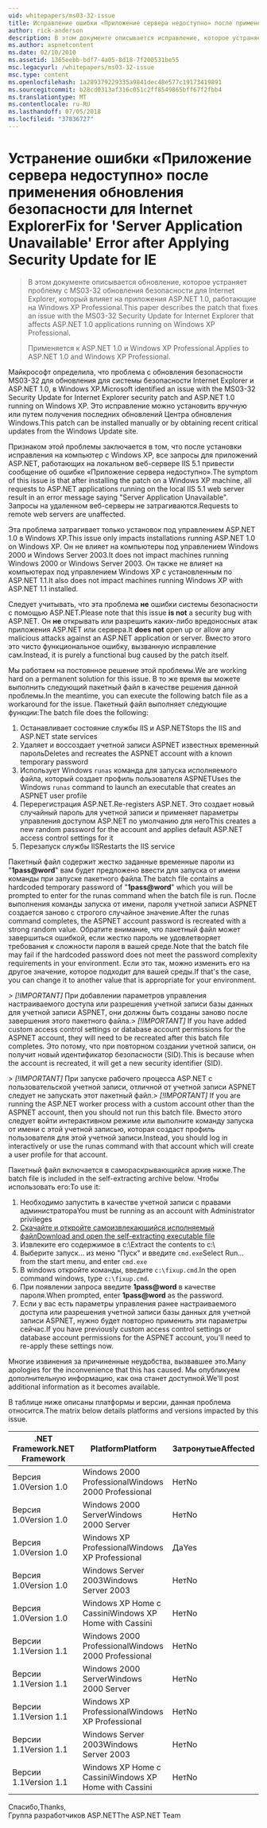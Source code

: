 ```yaml
---
uid: whitepapers/ms03-32-issue
title: Исправление ошибки «Приложение сервера недоступно» после применения обновления безопасности для Internet Explorer | Документация Майкрософт
author: rick-anderson
description: В этом документе описывается исправление, которое устраняет проблему с обновлением безопасности MS03-32 для Internet Explorer, который влияет на приложения ASP.NET 1.0, выполняющиеся на рабочие элементы...
ms.author: aspnetcontent
ms.date: 02/10/2010
ms.assetid: 1365eebb-bdf7-4a05-8d18-7f200531be55
msc.legacyurl: /whitepapers/ms03-32-issue
msc.type: content
ms.openlocfilehash: 1a289379229335a9841dec48e577c19173419891
ms.sourcegitcommit: b28cd0313af316c051c2ff8549865bff67f2fbb4
ms.translationtype: MT
ms.contentlocale: ru-RU
ms.lasthandoff: 07/05/2018
ms.locfileid: "37836727"
---
```

<a name="fix-for-server-application-unavailable-error-after-applying-security-update-for-ie"></a><span data-ttu-id="b5c62-103">Устранение ошибки «Приложение сервера недоступно» после применения обновления безопасности для Internet Explorer</span><span class="sxs-lookup"><span data-stu-id="b5c62-103">Fix for 'Server Application Unavailable' Error after Applying Security Update for IE</span></span>
====================
> <span data-ttu-id="b5c62-104">В этом документе описывается обновление, которое устраняет проблему с MS03-32 обновления безопасности для Internet Explorer, который влияет на приложения ASP.NET 1.0, работающие на Windows XP Professional.</span><span class="sxs-lookup"><span data-stu-id="b5c62-104">This paper describes the patch that fixes an issue with the MS03-32 Security Update for Internet Explorer that affects ASP.NET 1.0 applications running on Windows XP Professional.</span></span>
> 
> <span data-ttu-id="b5c62-105">Применяется к ASP.NET 1.0 и Windows XP Professional.</span><span class="sxs-lookup"><span data-stu-id="b5c62-105">Applies to ASP.NET 1.0 and Windows XP Professional.</span></span>


<span data-ttu-id="b5c62-106">Майкрософт определила, что проблема с обновления безопасности MS03-32 для обновления для системы безопасности Internet Explorer и ASP.NET 1.0, в Windows XP.</span><span class="sxs-lookup"><span data-stu-id="b5c62-106">Microsoft identified an issue with the MS03-32 Security Update for Internet Explorer security patch and ASP.NET 1.0 running on Windows XP.</span></span> <span data-ttu-id="b5c62-107">Это исправление можно установить вручную или путем получения последних обновлений Центра обновления Windows.</span><span class="sxs-lookup"><span data-stu-id="b5c62-107">This patch can be installed manually or by obtaining recent critical updates from the Windows Update site.</span></span>

<span data-ttu-id="b5c62-108">Признаком этой проблемы заключается в том, что после установки исправления на компьютер с Windows XP, все запросы для приложений ASP.NET, работающих на локальном веб-сервере IIS 5.1 привести сообщение об ошибке «Приложение сервера недоступно».</span><span class="sxs-lookup"><span data-stu-id="b5c62-108">The symptom of this issue is that after installing the patch on a Windows XP machine, all requests to ASP.NET applications running on the local IIS 5.1 web server result in an error message saying "Server Application Unavailable".</span></span> <span data-ttu-id="b5c62-109">Запросы на удаленном веб-серверы не затрагиваются.</span><span class="sxs-lookup"><span data-stu-id="b5c62-109">Requests to remote web servers are unaffected.</span></span>

<span data-ttu-id="b5c62-110">Эта проблема затрагивает только установок под управлением ASP.NET 1.0 в Windows XP.</span><span class="sxs-lookup"><span data-stu-id="b5c62-110">This issue only impacts installations running ASP.NET 1.0 on Windows XP.</span></span> <span data-ttu-id="b5c62-111">Он не влияет на компьютеры под управлением Windows 2000 и Windows Server 2003.</span><span class="sxs-lookup"><span data-stu-id="b5c62-111">It does not impact machines running Windows 2000 or Windows Server 2003.</span></span> <span data-ttu-id="b5c62-112">Он также не влияет на компьютерах под управлением Windows XP с установленным по ASP.NET 1.1.</span><span class="sxs-lookup"><span data-stu-id="b5c62-112">It also does not impact machines running Windows XP with ASP.NET 1.1 installed.</span></span>

<span data-ttu-id="b5c62-113">Следует учитывать, что эта проблема **не** ошибки системы безопасности с помощью ASP.NET.</span><span class="sxs-lookup"><span data-stu-id="b5c62-113">Please note that this issue **is not** a security bug with ASP.NET.</span></span> <span data-ttu-id="b5c62-114">Он **не** открывать или разрешить каких-либо вредоносных атак приложения ASP.NET или сервера.</span><span class="sxs-lookup"><span data-stu-id="b5c62-114">It **does not** open up or allow any malicious attacks against an ASP.NET application or server.</span></span> <span data-ttu-id="b5c62-115">Вместо этого это чисто функциональное ошибку, вызванную исправление сам.</span><span class="sxs-lookup"><span data-stu-id="b5c62-115">Instead, it is purely a functional bug caused by the patch itself.</span></span>

<span data-ttu-id="b5c62-116">Мы работаем на постоянное решение этой проблемы.</span><span class="sxs-lookup"><span data-stu-id="b5c62-116">We are working hard on a permanent solution for this issue.</span></span> <span data-ttu-id="b5c62-117">В то же время вы можете выполнить следующий пакетный файл в качестве решения данной проблемы.</span><span class="sxs-lookup"><span data-stu-id="b5c62-117">In the meantime, you can execute the following batch file as a workaround for the issue.</span></span> <span data-ttu-id="b5c62-118">Пакетный файл выполняет следующие функции:</span><span class="sxs-lookup"><span data-stu-id="b5c62-118">The batch file does the following:</span></span>

1. <span data-ttu-id="b5c62-119">Останавливает состояние службы IIS и ASP.NET</span><span class="sxs-lookup"><span data-stu-id="b5c62-119">Stops the IIS and ASP.NET state services</span></span>
2. <span data-ttu-id="b5c62-120">Удаляет и воссоздает учетной записи ASPNET известных временный пароль</span><span class="sxs-lookup"><span data-stu-id="b5c62-120">Deletes and recreates the ASPNET account with a known temporary password</span></span>
3. <span data-ttu-id="b5c62-121">Использует Windows `runas` команда для запуска исполняемого файла, который создает профиль пользователя ASPNET</span><span class="sxs-lookup"><span data-stu-id="b5c62-121">Uses the Windows `runas` command to launch an executable that creates an ASPNET user profile</span></span>
4. <span data-ttu-id="b5c62-122">Перерегистрация ASP.NET.</span><span class="sxs-lookup"><span data-stu-id="b5c62-122">Re-registers ASP.NET.</span></span> <span data-ttu-id="b5c62-123">Это создает новый случайный пароль для учетной записи и применяет параметры управления доступом ASP.NET по умолчанию для него</span><span class="sxs-lookup"><span data-stu-id="b5c62-123">This creates a new random password for the account and applies default ASP.NET access control settings for it</span></span>
5. <span data-ttu-id="b5c62-124">Перезапуск службы IIS</span><span class="sxs-lookup"><span data-stu-id="b5c62-124">Restarts the IIS service</span></span>

<span data-ttu-id="b5c62-125">Пакетный файл содержит жестко заданные временные пароли из "<strong>1pass@word</strong>" вам будет предложено ввести для запуска от имени команды при запуске пакетного файла.</span><span class="sxs-lookup"><span data-stu-id="b5c62-125">The batch file contains a hardcoded temporary password of "<strong>1pass@word</strong>" which you will be prompted to enter for the runas command when the batch file is run.</span></span> <span data-ttu-id="b5c62-126">После выполнения команды запуска от имени, пароля учетной записи ASPNET создается заново с строгого случайное значение.</span><span class="sxs-lookup"><span data-stu-id="b5c62-126">After the runas command completes, the ASPNET account password is recreated with a strong random value.</span></span> <span data-ttu-id="b5c62-127">Обратите внимание, что пакетный файл может завершиться ошибкой, если жестко пароль не удовлетворяет требования к сложности пароля в вашей среде.</span><span class="sxs-lookup"><span data-stu-id="b5c62-127">Note that the batch file may fail if the hardcoded password does not meet the password complexity requirements in your environment.</span></span> <span data-ttu-id="b5c62-128">Если это так, можно изменить его на другое значение, которое подходит для вашей среды.</span><span class="sxs-lookup"><span data-stu-id="b5c62-128">If that's the case, you can change it to another value that is appropriate for your environment.</span></span>

<span data-ttu-id="b5c62-129">*> [!IMPORTANT]* При добавлении параметров управления настраиваемого доступа или разрешения учетной записи базы данных для учетной записи ASPNET, они должны быть созданы заново после завершения этого пакетного файла.</span><span class="sxs-lookup"><span data-stu-id="b5c62-129">*> [!IMPORTANT]* If you have added custom access control settings or database account permissions for the ASPNET account, they will need to be recreated after this batch file completes.</span></span> <span data-ttu-id="b5c62-130">Это потому, что при повторном создании учетной записи, он получит новый идентификатор безопасности (SID).</span><span class="sxs-lookup"><span data-stu-id="b5c62-130">This is because when the account is recreated, it will get a new security identifier (SID).</span></span>

<span data-ttu-id="b5c62-131">*> [!IMPORTANT]* При запуске рабочего процесса ASP.NET с пользовательской учетной записи, отличной от учетной записи ASPNET следует не запускать этот пакетный файл.</span><span class="sxs-lookup"><span data-stu-id="b5c62-131">*> [!IMPORTANT]* If you are running the ASP.NET worker process with a custom account other than the ASPNET account, then you should not run this batch file.</span></span> <span data-ttu-id="b5c62-132">Вместо этого следует войти интерактивном режиме или выполните команду запуска от имени с этой учетной записью, которая создаст профиль пользователя для этой учетной записи.</span><span class="sxs-lookup"><span data-stu-id="b5c62-132">Instead, you should log in interactively or use the runas command with that account which will create a user profile for that account.</span></span>

<span data-ttu-id="b5c62-133">Пакетный файл включается в самораскрывающийся архив ниже.</span><span class="sxs-lookup"><span data-stu-id="b5c62-133">The batch file is included in the self-extracting archive below.</span></span> <span data-ttu-id="b5c62-134">Чтобы использовать его:</span><span class="sxs-lookup"><span data-stu-id="b5c62-134">To use it:</span></span>

1. <span data-ttu-id="b5c62-135">Необходимо запустить в качестве учетной записи с правами администратора</span><span class="sxs-lookup"><span data-stu-id="b5c62-135">You must be running as an account with Administrator privileges</span></span>
2. [<span data-ttu-id="b5c62-136">Скачайте и откройте самоизвлекающийся исполняемый файл</span><span class="sxs-lookup"><span data-stu-id="b5c62-136">Download and open the self-extracting executable file</span></span>](ms03-32-issue/_static/fixup1.exe)
3. <span data-ttu-id="b5c62-137">Извлеките его содержимое в c:\\</span><span class="sxs-lookup"><span data-stu-id="b5c62-137">Extract the contents to c:\\</span></span>
4. <span data-ttu-id="b5c62-138">Выберите запуск... из меню "Пуск" и введите `cmd.exe`</span><span class="sxs-lookup"><span data-stu-id="b5c62-138">Select Run... from the start menu, and enter `cmd.exe`</span></span>
5. <span data-ttu-id="b5c62-139">В windows откройте команды, введите `c:\fixup.cmd`.</span><span class="sxs-lookup"><span data-stu-id="b5c62-139">In the open command windows, type `c:\fixup.cmd`.</span></span>
6. <span data-ttu-id="b5c62-140">При появлении запроса введите <strong>1pass@word</strong> в качестве пароля.</span><span class="sxs-lookup"><span data-stu-id="b5c62-140">When prompted, enter <strong>1pass@word</strong> as the password.</span></span>
7. <span data-ttu-id="b5c62-141">Если у вас есть параметры управления ранее настраиваемого доступа или разрешения учетной записи базы данных для учетной записи ASPNET, нужно будет повторно применить эти параметры сейчас.</span><span class="sxs-lookup"><span data-stu-id="b5c62-141">If you have previously custom access control settings or database account permissions for the ASPNET account, you'll need to re-apply these settings now.</span></span>

<span data-ttu-id="b5c62-142">Многие извинения за причиненные неудобства, вызвавшее это.</span><span class="sxs-lookup"><span data-stu-id="b5c62-142">Many apologies for the inconvenience that this has caused.</span></span> <span data-ttu-id="b5c62-143">Мы опубликуем дополнительную информацию, как она станет доступной.</span><span class="sxs-lookup"><span data-stu-id="b5c62-143">We'll post additional information as it becomes available.</span></span>

<span data-ttu-id="b5c62-144">В таблице ниже описаны платформы и версии, данная проблема относится.</span><span class="sxs-lookup"><span data-stu-id="b5c62-144">The matrix below details platforms and versions impacted by this issue.</span></span>

| <span data-ttu-id="b5c62-145">.NET Framework</span><span class="sxs-lookup"><span data-stu-id="b5c62-145">.NET Framework</span></span> | <span data-ttu-id="b5c62-146">Platform</span><span class="sxs-lookup"><span data-stu-id="b5c62-146">Platform</span></span> | <span data-ttu-id="b5c62-147">Затронутые</span><span class="sxs-lookup"><span data-stu-id="b5c62-147">Affected</span></span> |
| --- | --- | --- |
| <span data-ttu-id="b5c62-148">Версия 1.0</span><span class="sxs-lookup"><span data-stu-id="b5c62-148">Version 1.0</span></span> | <span data-ttu-id="b5c62-149">Windows 2000 Professional</span><span class="sxs-lookup"><span data-stu-id="b5c62-149">Windows 2000 Professional</span></span> | <span data-ttu-id="b5c62-150">Нет</span><span class="sxs-lookup"><span data-stu-id="b5c62-150">No</span></span> |
| <span data-ttu-id="b5c62-151">Версия 1.0</span><span class="sxs-lookup"><span data-stu-id="b5c62-151">Version 1.0</span></span> | <span data-ttu-id="b5c62-152">Windows 2000 Server</span><span class="sxs-lookup"><span data-stu-id="b5c62-152">Windows 2000 Server</span></span> | <span data-ttu-id="b5c62-153">Нет</span><span class="sxs-lookup"><span data-stu-id="b5c62-153">No</span></span> |
| <span data-ttu-id="b5c62-154">Версия 1.0</span><span class="sxs-lookup"><span data-stu-id="b5c62-154">Version 1.0</span></span> | <span data-ttu-id="b5c62-155">Windows XP Professional</span><span class="sxs-lookup"><span data-stu-id="b5c62-155">Windows XP Professional</span></span> | <span data-ttu-id="b5c62-156">Да</span><span class="sxs-lookup"><span data-stu-id="b5c62-156">Yes</span></span> |
| <span data-ttu-id="b5c62-157">Версия 1.0</span><span class="sxs-lookup"><span data-stu-id="b5c62-157">Version 1.0</span></span> | <span data-ttu-id="b5c62-158">Windows Server 2003</span><span class="sxs-lookup"><span data-stu-id="b5c62-158">Windows Server 2003</span></span> | <span data-ttu-id="b5c62-159">Нет</span><span class="sxs-lookup"><span data-stu-id="b5c62-159">No</span></span> |
| <span data-ttu-id="b5c62-160">Версия 1.0</span><span class="sxs-lookup"><span data-stu-id="b5c62-160">Version 1.0</span></span> | <span data-ttu-id="b5c62-161">Windows XP Home с Cassini</span><span class="sxs-lookup"><span data-stu-id="b5c62-161">Windows XP Home with Cassini</span></span> | <span data-ttu-id="b5c62-162">Нет</span><span class="sxs-lookup"><span data-stu-id="b5c62-162">No</span></span> |
| <span data-ttu-id="b5c62-163">Версии 1.1</span><span class="sxs-lookup"><span data-stu-id="b5c62-163">Version 1.1</span></span> | <span data-ttu-id="b5c62-164">Windows 2000 Professional</span><span class="sxs-lookup"><span data-stu-id="b5c62-164">Windows 2000 Professional</span></span> | <span data-ttu-id="b5c62-165">Нет</span><span class="sxs-lookup"><span data-stu-id="b5c62-165">No</span></span> |
| <span data-ttu-id="b5c62-166">Версии 1.1</span><span class="sxs-lookup"><span data-stu-id="b5c62-166">Version 1.1</span></span> | <span data-ttu-id="b5c62-167">Windows 2000 Server</span><span class="sxs-lookup"><span data-stu-id="b5c62-167">Windows 2000 Server</span></span> | <span data-ttu-id="b5c62-168">Нет</span><span class="sxs-lookup"><span data-stu-id="b5c62-168">No</span></span> |
| <span data-ttu-id="b5c62-169">Версии 1.1</span><span class="sxs-lookup"><span data-stu-id="b5c62-169">Version 1.1</span></span> | <span data-ttu-id="b5c62-170">Windows XP Professional</span><span class="sxs-lookup"><span data-stu-id="b5c62-170">Windows XP Professional</span></span> | <span data-ttu-id="b5c62-171">Нет</span><span class="sxs-lookup"><span data-stu-id="b5c62-171">No</span></span> |
| <span data-ttu-id="b5c62-172">Версии 1.1</span><span class="sxs-lookup"><span data-stu-id="b5c62-172">Version 1.1</span></span> | <span data-ttu-id="b5c62-173">Windows Server 2003</span><span class="sxs-lookup"><span data-stu-id="b5c62-173">Windows Server 2003</span></span> | <span data-ttu-id="b5c62-174">Нет</span><span class="sxs-lookup"><span data-stu-id="b5c62-174">No</span></span> |
| <span data-ttu-id="b5c62-175">Версии 1.1</span><span class="sxs-lookup"><span data-stu-id="b5c62-175">Version 1.1</span></span> | <span data-ttu-id="b5c62-176">Windows XP Home с Cassini</span><span class="sxs-lookup"><span data-stu-id="b5c62-176">Windows XP Home with Cassini</span></span> | <span data-ttu-id="b5c62-177">Нет</span><span class="sxs-lookup"><span data-stu-id="b5c62-177">No</span></span> |

<span data-ttu-id="b5c62-178">Спасибо,</span><span class="sxs-lookup"><span data-stu-id="b5c62-178">Thanks,</span></span>   
 <span data-ttu-id="b5c62-179">Группа разработчиков ASP.NET</span><span class="sxs-lookup"><span data-stu-id="b5c62-179">The ASP.NET Team</span></span>
